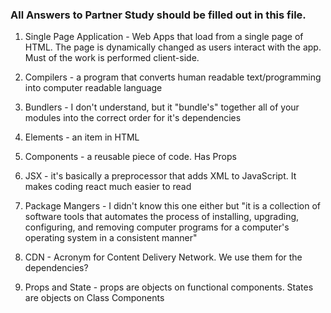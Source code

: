 ### All Answers to Partner Study should be filled out in this file.

1. Single Page Application - Web Apps that load from a single page of HTML.  The page is dynamically changed as users interact with the app.  Must of the work is performed client-side.

2. Compilers - a program that converts human readable text/programming into computer readable language

3. Bundlers - I don't understand, but it "bundle's" together all of your modules into the correct order for it's dependencies

4. Elements - an item in HTML

5. Components - a reusable piece of code.  Has Props

6. JSX - it's basically a preprocessor that adds XML to JavaScript.  It makes coding react much easier to read

7. Package Mangers - I didn't know this one either but "it is a collection of software tools that automates the process of installing, upgrading, configuring, and removing computer programs for a computer's operating system in a consistent manner"

8. CDN - Acronym for Content Delivery Network.  We use them for the dependencies?

9. Props and State - props are objects on functional components.  States are objects on Class Components

